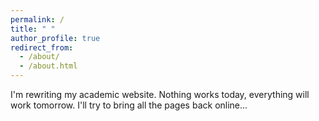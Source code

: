 ```yaml
---
permalink: /
title: " "
author_profile: true
redirect_from: 
  - /about/
  - /about.html
---
```


I'm rewriting my academic website. Nothing works today, everything will work tomorrow. I'll try to bring all the pages back online...